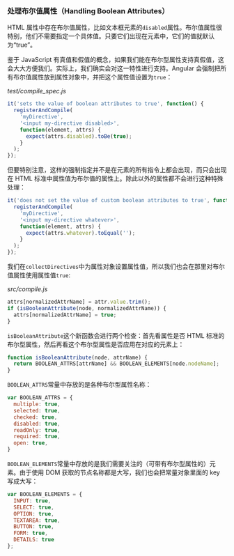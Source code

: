 ### 处理布尔值属性（Handling Boolean Attributes）

HTML 属性中存在布尔值属性，比如文本框元素的`disabled`属性。布尔值属性很特别，他们不需要指定一个具体值。只要它们出现在元素中，它们的值就默认为“true”。

鉴于 JavaScript 有真值和假值的概念，如果我们能在布尔型属性支持真假值，这会大大方便我们。实际上，我们确实会对这一特性进行支持。Angular 会强制把所有布尔值属性放到属性对象中，并把这个属性值设置为`true`：

_test/compile_spec.js_

```js
it('sets the value of boolean attributes to true', function() {
  registerAndCompile(
    'myDirective',
    '<input my-directive disabled>',
    function(element, attrs) {
      expect(attrs.disabled).toBe(true);
    }
  );
});
```

但要特别注意，这样的强制指定并不是在元素的所有指令上都会出现，而只会出现在 HTML 标准中属性值为布尔值的属性上。除此以外的属性都不会进行这种特殊处理：

```js
it('does not set the value of custom boolean attributes to true', function() {
  registerAndCompile(
    'myDirective',
    '<input my-directive whatever>',
    function(element, attrs) {
      expect(attrs.whatever).toEqual('');
    }
  );
});
```

我们在`collectDirectives`中为属性对象设置属性值，所以我们也会在那里对布尔值属性使用属性值`true`:

_src/compile.js_

```js
attrs[normalizedAttrName] = attr.value.trim();
if (isBooleanAttribute(node, normalizedAttrName)) {
  attrs[normalizedAttrName] = true;
}
```

`isBooleanAttribute`这个新函数会进行两个检查：首先看属性是否 HTML 标准的布尔型属性，然后再看这个布尔型属性是否应用在对应的元素上：

```js
function isBooleanAttribute(node, attrName) {
  return BOOLEAN_ATTRS[attrName] && BOOLEAN_ELEMENTS[node.nodeName];
}
```

`BOOLEAN_ATTRS`常量中存放的是各种布尔型属性名称：

```js
var BOOLEAN_ATTRS = {
  multiple: true,
  selected: true,
  checked: true,
  disabled: true,
  readOnly: true,
  required: true,
  open: true,
}
```

`BOOLEAN_ELEMENTS`常量中存放的是我们需要关注的（可带有布尔型属性的）元素。由于使用 DOM 获取的节点名称都是大写，我们也会把常量对象里面的 key 写成大写：

```js
var BOOLEAN_ELEMENTS = {
  INPUT: true,
  SELECT: true,
  OPTION: true,
  TEXTAREA: true,
  BUTTON: true,
  FORM: true,
  DETAILS: true
};
```